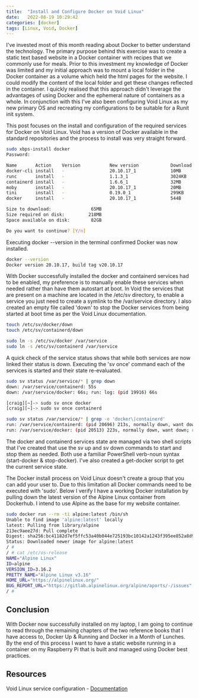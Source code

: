 ```yaml
---
title:  "Install and Configure Docker on Void Linux"
date:   2022-08-19 10:29:42
categories: [docker]
tags: [Linux, Void, Docker]
---
```


I've invested most of this month reading about Docker to better understand the technology. The primary purpose behind this exercise was to create a static text based website in a Docker container with recipes that we commonly use for meals. Prior to this investment my knowledge of Docker was limited and my initial approach was to mount a local folder in the Docker container as a volume which held the html pages for the website. I could modify the content of the local folder and get these changes reflected in the container. I quickly realised that this approach didn't leverage the advantages of using Docker and the ephemeral nature of containers as a whole. In conjunction with this I've also been configuring Void Linux as my new primary OS and recreating my configurations to be suitable for a Runit init system.

This post focuses on the install and configuration of the required services for Docker on Void Linux. Void has a version of Docker available in the standard repositories and the process to install was very straight forward.

```bash
sudo xbps-install docker
Password:

Name       Action    Version           New version            Download size
docker-cli install   -                 20.10.17_1             10MB
runc       install   -                 1.1.3_1                3024KB
containerd install   -                 1.6.6_1                32MB
moby       install   -                 20.10.17_1             20MB
tini       install   -                 0.19.0_1               299KB
docker     install   -                 20.10.17_1             544B

Size to download:               65MB
Size required on disk:         218MB
Space available on disk:        82GB

Do you want to continue? [Y/n]
```
Executing docker --version in the terminal confirmed Docker was now installed.

```bash
docker --version
Docker version 20.10.17, build tag v20.10.17
```

With Docker successfully installed the docker and containerd services had to be enabled, my preference is to manually enable these services when needed rather than have them autostart at boot. In Void the services that are present on a machine are located in the /etc/sv directory, to enable a service you just need to create a symlink to the /var/service directory. I also created an empty file called 'down' to stop the Docker services from being started at boot time as per the Void Linux documentation.

```bash
touch /etc/sv/docker/down
touch /etc/sv/containerd/down

sudo ln -s /etc/sv/docker /var/service
sudo ln -s /etc/sv/containerd /var/service
```

A quick check of the service status shows that while both services are now linked their status is down. Executing the 'sv once' command each of the services is started and their state re-evaluated.
```bash
sudo sv status /var/service/* | grep down
down: /var/service/containerd: 55s
down: /var/service/docker: 66s; run: log: (pid 19916) 66s

[craig][~]-> sudo sv once docker
[craig][~]-> sudo sv once containerd

sudo sv status /var/service/* | grep -e 'docker\|containerd'
run: /var/service/containerd: (pid 20696) 213s, normally down, want down
run: /var/service/docker: (pid 20513) 223s, normally down, want down; run: log: (pid 19916) 340s
```

The docker and containerd services state are managed via two shell scripts that I've created that use the sv up and sv down commands to start and stop them as needed. Both use a familiar PowerShell verb-noun syntax (start-docker & stop-docker). I've also created a get-docker script to get the current service state.

The Docker install process on Void Linux doesn't create a group that you can add your user to. Due to this limitation all Docker commands need to be executed with 'sudo'. Below I verify I have a working Docker installation by pulling down the latest version of the Alpine Linux container from Dockerhub. I intend to use Alpine as the base for my website container.

```bash
sudo docker run --rm -ti alpine:latest /bin/sh
Unable to find image 'alpine:latest' locally
latest: Pulling from library/alpine
213ec9aee27d: Pull complete
Digest: sha256:bc41182d7ef5ffc53a40b044e725193bc10142a1243f395ee852a8d9730fc2ad
Status: Downloaded newer image for alpine:latest
/ #
/ # cat /etc/os-release
NAME="Alpine Linux"
ID=alpine
VERSION_ID=3.16.2
PRETTY_NAME="Alpine Linux v3.16"
HOME_URL="https://alpinelinux.org/"
BUG_REPORT_URL="https://gitlab.alpinelinux.org/alpine/aports/-/issues"
/ #
```

## Conclusion
With Docker now successfully installed on my laptop, I am going to continue to read through the remaining chapters of the two reference books that I have access to, Docker Up & Running and Docker in a Month of Lunches. By the end of this process I want to have a static website running in a container on my Raspberry Pi that is built and managed using Docker best practices.


## Resources
Void Linux service configuration - [Documentation](https://docs.voidlinux.org/config/services/index.html)

